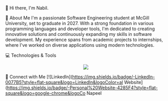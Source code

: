 👋 Hi there, I'm Nabil.

🚀 About Me
I'm a passionate Software Engineering student at McGill University, set to graduate in 2027. With a strong foundation in various programming languages and developer tools, I'm dedicated to creating innovative solutions and continuously expanding my skills in software development. My experience spans from academic projects to internships, where I've worked on diverse applications using modern technologies.

💻 Technologies & Tools
<p align="center"> <a href="https://skillicons.dev"> <img src="https://skillicons.dev/icons?i=python,java,cpp,typescript,react,git,html,css,js,aws,spring,flask,tailwind,nextjs,prisma,nodejs,postgresql&theme=light" /> </a> </p>

🤝 Connect with Me
[![LinkedIn](https://img.shields.io/badge/-LinkedIn-0077B5?style=flat-square&logo=LinkedIn&logoColor=al Website](https://img.shields.io/badge/-Personal%20Website-4285F4?style=flat-square&logo=google-chrome&logoCo Napeel
